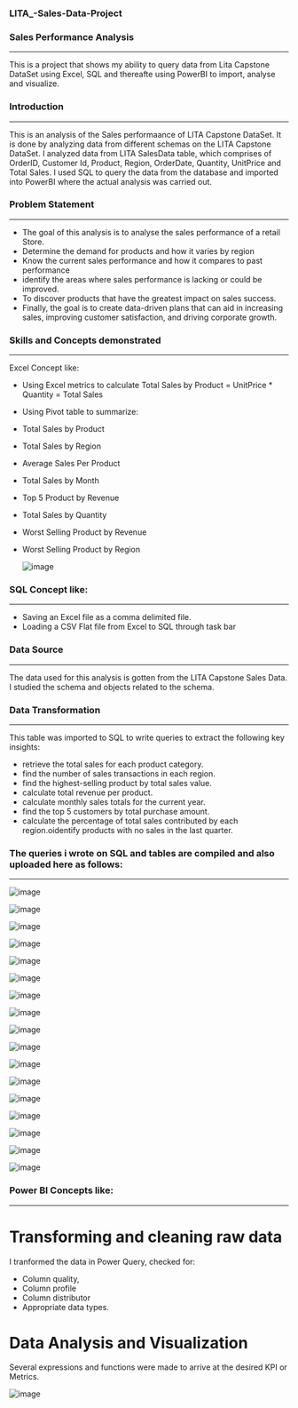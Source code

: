 ### LITA_-Sales-Data-Project

### Sales Performance Analysis 
---
This is a project that shows my ability to query data from Lita Capstone DataSet using Excel, SQL and thereafte using PowerBI to import, analyse and visualize.

### Introduction 
---
This is an analysis of the Sales performaance of LITA Capstone DataSet. It is done by analyzing data from different schemas on the LITA Capstone DataSet. I analyzed data from LITA SalesData table, which comprises of OrderID, Customer Id,  Product, Region, OrderDate, Quantity, UnitPrice and Total Sales. I used SQL to query the data from the database and imported into PowerBI where the actual analysis was carried out.

### Problem Statement
---
- The goal of this analysis is to analyse the sales performance of a retail Store. 
- Determine the demand for products and how it varies by region
- Know the current sales performance and how it compares to past performance 
- identify the areas where sales performance is lacking or could be improved.
- To discover products that have the greatest impact on sales success.
- Finally, the goal is to create data-driven plans that can aid in increasing sales, improving customer satisfaction, and driving corporate growth.

### Skills and Concepts demonstrated
---
 Excel Concept like:  
- Using Excel metrics to calculate Total Sales by Product 
   = UnitPrice * Quantity = Total Sales
  
- Using Pivot table to summarize:
- Total Sales by Product
- Total Sales by Region
- Average Sales Per Product
- Total Sales by Month
- Top 5 Product by Revenue
- Total Sales by Quantity
- Worst Selling Product by Revenue
- Worst Selling Product by Region
  
  ![image](https://github.com/user-attachments/assets/df7e1e3f-502f-4152-89a0-a2484b13ba62)

### SQL Concept like:
---
- Saving an Excel file as a comma delimited file.
- Loading a CSV Flat file from Excel to SQL through task bar

### Data Source
---
The data used for this analysis is gotten from the LITA Capstone Sales Data. I studied the schema and objects related to the schema.

### Data Transformation
---
This table was imported to SQL to write queries to extract  the following key insights:
   - retrieve the total sales for each product category.
   - find the number of sales transactions in each region.
   - find the highest-selling product by total sales value.
   - calculate total revenue per product.
   - calculate monthly sales totals for the current year.
   - find the top 5 customers by total purchase amount.
   - calculate the percentage of total sales contributed by each region.oidentify products with no sales in the last quarter.
     
### The queries i wrote on SQL and tables are compiled and also uploaded here as follows:
---
![image](https://github.com/user-attachments/assets/68465527-c2f4-4c92-82eb-47b493246153)

![image](https://github.com/user-attachments/assets/6c3c9db6-1fa9-4c0c-9419-c29b3b43a0b1)

![image](https://github.com/user-attachments/assets/59cb83fd-f676-442f-9c76-7bc5c8954a6f)

![image](https://github.com/user-attachments/assets/66d9664f-5878-4448-8e4b-86f33c84164b)

![image](https://github.com/user-attachments/assets/1831c5be-d07c-4552-9697-6f9f3ee2da52)

![image](https://github.com/user-attachments/assets/fdd31c49-f8ac-44e1-9d93-ee9e373cda4c)

![image](https://github.com/user-attachments/assets/b06082a5-c172-49b2-99e2-b0a289e4fd3f)

![image](https://github.com/user-attachments/assets/535c9ea9-46f7-4f04-adad-958215643941)

![image](https://github.com/user-attachments/assets/84ce9b2f-dc52-476a-8000-62d940255d8b)

![image](https://github.com/user-attachments/assets/cc869ce1-b0b0-49b6-9039-355e3751f342)

![image](https://github.com/user-attachments/assets/90bb9730-dfd0-430d-8431-6c156f5333f7)

![image](https://github.com/user-attachments/assets/d3f57310-2ec8-46b2-9ad3-821a5dd459cd)

![image](https://github.com/user-attachments/assets/cf3cc09d-23a0-4c8b-9006-dd3b8ba66d0f)

![image](https://github.com/user-attachments/assets/9aa732cb-d976-4870-acfa-8afedc9b575d)

![image](https://github.com/user-attachments/assets/22749315-ad3a-4be9-9c74-8e2293a2f973)

![image](https://github.com/user-attachments/assets/f7380980-2711-44a9-b465-58febd187b59)

![image](https://github.com/user-attachments/assets/7f643250-f4de-42f2-891a-2ec684f3cf34)

### Power BI Concepts like:
---
# Transforming and cleaning raw data
I tranformed the data in Power Query, checked for: 
- Column quality, 
- Column profile
- Column distributor
- Appropriate data types.

 # Data Analysis and Visualization

Several expressions and functions were made to arrive at the desired KPI or Metrics.

![image](https://github.com/user-attachments/assets/37e04b83-24b4-464d-aa03-686885111623)

 

 

 
